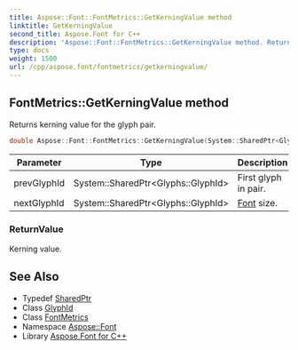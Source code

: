 ```yaml
---
title: Aspose::Font::FontMetrics::GetKerningValue method
linktitle: GetKerningValue
second_title: Aspose.Font for C++
description: 'Aspose::Font::FontMetrics::GetKerningValue method. Returns kerning value for the glyph pair in C++.'
type: docs
weight: 1500
url: /cpp/aspose.font/fontmetrics/getkerningvalue/
---
```

## FontMetrics::GetKerningValue method


Returns kerning value for the glyph pair.

```cpp
double Aspose::Font::FontMetrics::GetKerningValue(System::SharedPtr<Glyphs::GlyphId> prevGlyphId, System::SharedPtr<Glyphs::GlyphId> nextGlyphId) override
```


| Parameter | Type | Description |
| --- | --- | --- |
| prevGlyphId | System::SharedPtr\<Glyphs::GlyphId\> | First glyph in pair. |
| nextGlyphId | System::SharedPtr\<Glyphs::GlyphId\> | [Font](../../font/) size. |

### ReturnValue

Kerning value.

## See Also

* Typedef [SharedPtr](../../../system/sharedptr/)
* Class [GlyphId](../../../aspose.font.glyphs/glyphid/)
* Class [FontMetrics](../)
* Namespace [Aspose::Font](../../)
* Library [Aspose.Font for C++](../../../)
